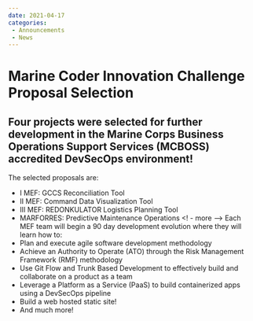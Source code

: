 ```yaml
---
date: 2021-04-17
categories: 
 - Announcements
 - News
---
```


# Marine Coder Innovation Challenge Proposal Selection
## Four projects were selected for further development in the Marine Corps Business Operations Support Services (MCBOSS) accredited DevSecOps environment!
 The selected proposals are: 
  * I MEF: GCCS Reconciliation Tool
  * II MEF: Command Data Visualization Tool
  * III MEF: REDONKULATOR Logistics Planning Tool
  * MARFORRES: Predictive Maintenance Operations
<! - more -->
Each MEF team will begin a 90 day development evolution where they will learn how to: 
  * Plan and execute agile software development methodology
  * Achieve an Authority to Operate (ATO) through the Risk Management Framework (RMF) methodology
  * Use Git Flow and Trunk Based Development to effectively build and collaborate on a product as a team
  * Leverage a Platform as a Service (PaaS) to build containerized apps using a DevSecOps pipeline
  * Build a web hosted static site!
  * And much more!
